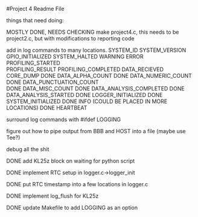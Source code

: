 #Project 4 Readme File

things that need doing:

MOSTLY DONE, NEEDS CHECKING make project4.c, this needs to be project2.c, but with modifications to reporting code

add in log commands to many locations.
	SYSTEM_ID
	SYSTEM_VERSION
	GPIO_INITIALIZED
	SYSTEM_HALTED
	WARNING
	ERROR
	PROFILING_STARTED	
	PROFILING_RESULT
	PROFILING_COMPLETED
	DATA_RECIEVED
	CORE_DUMP
		DONE	DATA_ALPHA_COUNT
		DONE	DATA_NUMERIC_COUNT
		DONE	DATA_PUNCTUATION_COUNT	
		DONE	DATA_MISC_COUNT
		DONE	DATA_ANALYSIS_COMPLETED
		DONE	DATA_ANALYSIS_STARTED
		DONE	LOGGER_INITIALIZED
		DONE 	SYSTEM_INITIALIZED
		DONE	INFO (COULD BE PLACED IN MORE LOCATIONS)
		DONE	HEARTBEAT

surround log commands with #ifdef LOGGING

figure out how to pipe output from BBB and HOST into a file (maybe use Tee?)

debug all the shit

DONE		add KL25z block on waiting for python script

DONE 		implement RTC setup in logger.c-\>logger\_init

DONE		put RTC timestamp into a few locations in logger.c

DONE 		implement log\_flush for KL25z

DONE 		update Makefile to add LOGGING as an option
